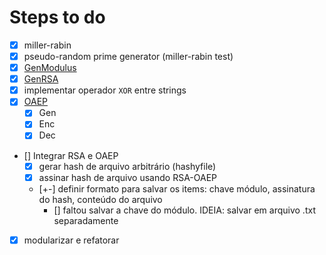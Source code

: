 # Steps to do

- [x] miller-rabin
- [x] pseudo-random prime generator (miller-rabin test)
- [x] [GenModulus](./img/gen-modulus.png)
- [x] [GenRSA](./img/gen-rsa.png)
- [x] implementar operador `XOR` entre strings
- [x] [OAEP](./img/rsa-oaep.png)
    - [x] Gen
    - [x] Enc
    - [x] Dec

- [] Integrar RSA e OAEP
    - [x] gerar hash de arquivo arbitrário (hashyfile)
    - [x] assinar hash de arquivo usando RSA-OAEP
    - [+-] definir formato para salvar os items: 
      chave módulo, assinatura do hash, conteúdo do arquivo
        - [] faltou salvar a chave do módulo. IDEIA: salvar em arquivo .txt separadamente
- [x] modularizar e refatorar
